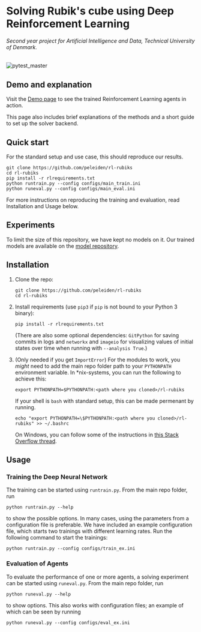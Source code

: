 # Solving Rubik's cube using Deep Reinforcement Learning

###### Second year project for Artificial Intelligence and Data, Technical University of Denmark.
![pytest_master](https://github.com/peleiden/rl-rubiks/workflows/pytest_master/badge.svg?branch=master)

## Demo and explanation
Visit the [Demo page](https://peleiden.github.io/rl-rubiks/) to see the trained Reinforcement Learning agents in action.

This page also includes  brief explanations of the methods and a short guide to set up the solver backend.

## Quick start
For the standard setup and use case, this should reproduce our results.
```
git clone https://github.com/peleiden/rl-rubiks
cd rl-rubiks
pip install -r rlrequirements.txt
python runtrain.py --config configs/main_train.ini
python runeval.py --config configs/main_eval.ini
```
For more instructions on reproducing the training and evaluation, read Installation and Usage below.

## Experiments
To limit the size of this repository, we have kept no models on it. Our trained models are available on the [model repository](https://github.com/peleiden/rubiks-models).

## Installation
1) Clone the repo:
    ```
    git clone https://github.com/peleiden/rl-rubiks
    cd rl-rubiks
    ```

2) Install requirements (use `pip3` if `pip` is not bound to your Python 3 binary):
    ```
    pip install -r rlrequirements.txt
    ```
    (There are also some optional dependencies: `GitPython` for saving commits in logs and `networkx` and `imageio` for visualizing values of initial states over time when running with `--analysis True`.)

3) (Only needed if you get `ImportError`) For the modules to work, you *might* need to add the main repo folder path to your `PYTHONPATH` environment variable.
    In \*nix-systems, you can run the following to achieve this:
    ```
    export PYTHONPATH=$PYTHONPATH:<path where you cloned>/rl-rubiks
    ```
    If your shell is `bash` with standard setup, this can be made permenant by running.
    ```
    echo "export PYTHONPATH=\$PYTHONPATH:<path where you cloned>/rl-rubiks" >> ~/.bashrc
    ```
    On Windows, you can follow some of the instructions in [this Stack Overflow thread](https://stackoverflow.com/questions/3701646/how-to-add-to-the-pythonpath-in-windows-so-it-finds-my-modules-packages).

## Usage
### Training the Deep Neural Network
The training can be started using `runtrain.py`. From the main repo folder, run
```
python runtrain.py --help
```
to show the possible options. In many cases, using the parameters from a configuration file is preferable. We have included an example configuration file, which starts two trainings with different learning rates. Run the following command to start the trainings:
```
python runtrain.py --config configs/train_ex.ini
```

### Evaluation of Agents

To evaluate the performance of one or more agents, a solving experiment can be started using `runeval.py`. From the main repo folder, run
```
python runeval.py --help
```
to show options. This also works with configuration files; an example of which can be seen by running
```
python runeval.py --config configs/eval_ex.ini
```
